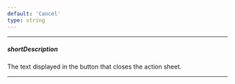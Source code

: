 ```yaml
---
default: 'Cancel'
type: string
---
```

---
##### shortDescription
The text displayed in the button that closes the action sheet.

---
